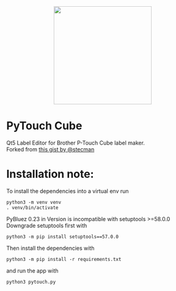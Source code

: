 <div align="center">
<img src="https://github.com/piksel/pytouch-cube/raw/main/pytouch3.png" width="256" height="256" />
</div>


# PyTouch Cube
Qt5 Label Editor for Brother P-Touch Cube label maker.  
Forked from [this gist by @stecman](https://gist.github.com/stecman/ee1fd9a8b1b6f0fdd170ee87ba2ddafd)

# Installation note:
To install the dependencies into a virtual env run
```
python3 -m venv venv
. venv/bin/activate
```

PyBluez 0.23 in Version is incompatible with setuptools >=58.0.0
Downgrade setuptools first with
```
python3 -m pip install setuptools==57.0.0
```

Then install the dependencies with
```
python3 -m pip install -r requirements.txt
```

and run the app with

```
python3 pytouch.py
```



